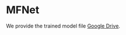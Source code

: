 # MFNet


We provide the trained model file [Google Drive](https://drive.google.com/file/d/1f_DHI9JbO4RheKAel_Nt_y-HLXUM7qsK/view).
